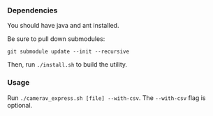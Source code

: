 ### Dependencies

You should have java and ant installed.

Be sure to pull down submodules:

`git submodule update --init --recursive`

Then, run `./install.sh` to build the utility.

### Usage

Run `./camerav_express.sh [file] --with-csv`.  The `--with-csv` flag is optional.